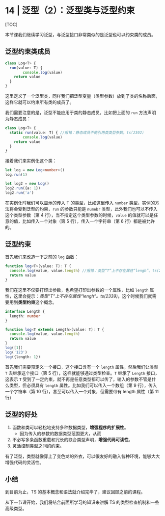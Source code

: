 # 14 | 泛型（2）：泛型类与泛型约束

[TOC]

本节课我们继续学习泛型，与泛型接口非常类似的是泛型也可以约束类的成员。

## 泛型约束类成员

```ts
class Log<T> {
  run(value: T) {
		console.log(value)
    return value
  }
}
```

这里定义了一个泛型类，同样我们把泛型变量（类型参数）放到了类的名称后面，这样它就可以约束所有类的成员了。

我们需要注意的是，泛型不能应用于类的静态成员，比如把上面的 `run` 方法声明为静态成员：

```ts
class Log<T> {
  static run(value: T) { //报错：静态成员不能引用类类型参数。ts(2302)
		console.log(value)
    return value
  }
}
```

接着我们来实例化这个类：

```ts
let log = new Log<number>()
log.run(1)

let log2 = new Log()
log2.run({a: 1})
log2.run('a')
```

在实例化时我们可以显示的传入 T 的类型，比如这里传入 `number` 类型，实例的方法将会受到泛型的约束，`run` 的参数只能是 `numebr` 类型，此外我们也可以不传入这个类型参数（第 4 行），当不指定这个类型参数的时候，`value` 的值就可以是任意的值，比如传入一个对象（第 5 行），传入一个字符串（第 6 行）都是被允许的。



## 泛型约束

首先我们来改造一下之前的 `log` 函数：

```ts
function log<T>(value: T): T {
  console.log(value, value.length) //报错：类型“T”上不存在属性“lengh”。ts(2339)
  return value
}
```

我们在这里不仅要打印出参数，也希望打印出参数的一个属性，比如 `length` 属性，这里会提示：*类型“T”上不存在属性“lengh”。ts(2339)*，这个时候我们就需要用到**类型约束**这个概念。

```ts
interface Length {
  length: number
}

function log<T extends Length>(value: T): T {
  console.log(value, value.length) 
  return value
}
log([1])
log('123')
log({length: 1})
```

首先我们需要预定义一个接口，这个接口含有一个 `length` 属性，然后我们让类型 `T` 去继承这个接口（第 5 行），这样就能够通过类型检查。`T` 继承了 `Length` 接口，这表示 `T` 受到了一定约束，就不再是任意类型都可以传了，输入的参数不管是什么类型，但必须具有 `length` 属性。比如我们可以传入一个数组（第 9 行），传入一个字符串（第 10 行），甚至可以传入一个对象，但需要带有 length 属性（第 11 行）



## 泛型的好处

1. 函数和类可以轻松地支持多种数据类型，**增强程序的扩展性**。
   - 因为传入的参数的数据类型范围更大，从而
2. 不必写多条函数重载和冗长的联合类型声明，**增强代码可读性**。
3. 灵活控制类型之间的约束。 



有了泛型，类型就像穿上了变色龙的外衣，可以很友好的融入各种环境，能够大大增强代码的灵活性。



## 小结

到目前为止，TS 的基本概念和语法就介绍完毕了，建议回顾之前的课程。

从下一节课开始，我们将结合前面所学习的知识来讲解 TS 的类型检查机制和一些高级类型。

























